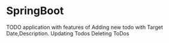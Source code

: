 # SpringBoot
TODO application with features of
Adding new todo with Target Date,Description.
Updating Todos
Deleting ToDos
